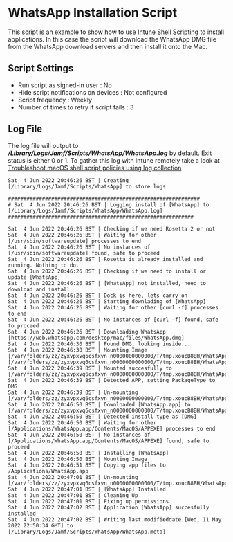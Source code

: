 # WhatsApp Installation Script

This script is an example to show how to use [Intune Shell Scripting](https://docs.microsoft.com/en-us/mem/intune/apps/macos-shell-scripts) to install applications. In this case the script will download the WhatsApp DMG file from the WhatsApp download servers and then install it onto the Mac.

## Script Settings

- Run script as signed-in user : No
- Hide script notifications on devices : Not configured
- Script frequency : Weekly
- Number of times to retry if script fails : 3

## Log File

The log file will output to ***/Library/Logs/Jamf/Scripts/WhatsApp/WhatsApp.log*** by default. Exit status is either 0 or 1. To gather this log with Intune remotely take a look at  [Troubleshoot macOS shell script policies using log collection](https://docs.microsoft.com/en-us/mem/intune/apps/macos-shell-scripts#troubleshoot-macos-shell-script-policies-using-log-collection)

```
Sat  4 Jun 2022 20:46:26 BST | Creating [/Library/Logs/Jamf/Scripts/WhatsApp] to store logs

##############################################################
# Sat  4 Jun 2022 20:46:26 BST | Logging install of [WhatsApp] to [/Library/Logs/Jamf/Scripts/WhatsApp/WhatsApp.log]
############################################################

Sat  4 Jun 2022 20:46:26 BST | Checking if we need Rosetta 2 or not
Sat  4 Jun 2022 20:46:26 BST | Waiting for other [/usr/sbin/softwareupdate] processes to end
Sat  4 Jun 2022 20:46:26 BST | No instances of [/usr/sbin/softwareupdate] found, safe to proceed
Sat  4 Jun 2022 20:46:26 BST | Rosetta is already installed and running. Nothing to do.
Sat  4 Jun 2022 20:46:26 BST | Checking if we need to install or update [WhatsApp]
Sat  4 Jun 2022 20:46:26 BST | [WhatsApp] not installed, need to download and install
Sat  4 Jun 2022 20:46:26 BST | Dock is here, lets carry on
Sat  4 Jun 2022 20:46:26 BST | Starting downlading of [WhatsApp]
Sat  4 Jun 2022 20:46:26 BST | Waiting for other [curl -f] processes to end
Sat  4 Jun 2022 20:46:26 BST | No instances of [curl -f] found, safe to proceed
Sat  4 Jun 2022 20:46:26 BST | Downloading WhatsApp [https://web.whatsapp.com/desktop/mac/files/WhatsApp.dmg]
Sat  4 Jun 2022 20:46:30 BST | Found DMG, looking inside...
Sat  4 Jun 2022 20:46:30 BST | Mounting Image [/var/folders/zz/zyxvpxvq6csfxvn_n0000000000000/T/tmp.xoucB8BH/WhatsApp] [/var/folders/zz/zyxvpxvq6csfxvn_n0000000000000/T/tmp.xoucB8BH/WhatsApp.dmg]
Sat  4 Jun 2022 20:46:39 BST | Mounted succesfully to [/var/folders/zz/zyxvpxvq6csfxvn_n0000000000000/T/tmp.xoucB8BH/WhatsApp]
Sat  4 Jun 2022 20:46:39 BST | Detected APP, setting PackageType to DMG
Sat  4 Jun 2022 20:46:39 BST | Un-mounting [/var/folders/zz/zyxvpxvq6csfxvn_n0000000000000/T/tmp.xoucB8BH/WhatsApp]
Sat  4 Jun 2022 20:46:50 BST | Downloaded [WhatsApp.app] to [/var/folders/zz/zyxvpxvq6csfxvn_n0000000000000/T/tmp.xoucB8BH/WhatsApp.dmg]
Sat  4 Jun 2022 20:46:50 BST | Detected install type as [DMG]
Sat  4 Jun 2022 20:46:50 BST | Waiting for other [/Applications/WhatsApp.app/Contents/MacOS/APPEXE] processes to end
Sat  4 Jun 2022 20:46:50 BST | No instances of [/Applications/WhatsApp.app/Contents/MacOS/APPEXE] found, safe to proceed
Sat  4 Jun 2022 20:46:50 BST | Installing [WhatsApp]
Sat  4 Jun 2022 20:46:50 BST | Mounting Image
Sat  4 Jun 2022 20:46:51 BST | Copying app files to /Applications/WhatsApp.app
Sat  4 Jun 2022 20:47:01 BST | Un-mounting [/var/folders/zz/zyxvpxvq6csfxvn_n0000000000000/T/tmp.xoucB8BH/WhatsApp]
Sat  4 Jun 2022 20:47:01 BST | [WhatsApp] Installed
Sat  4 Jun 2022 20:47:01 BST | Cleaning Up
Sat  4 Jun 2022 20:47:01 BST | Fixing up permissions
Sat  4 Jun 2022 20:47:02 BST | Application [WhatsApp] succesfully installed
Sat  4 Jun 2022 20:47:02 BST | Writing last modifieddate [Wed, 11 May 2022 22:50:34 GMT] to [/Library/Logs/Jamf/Scripts/WhatsApp/WhatsApp.meta]
```
